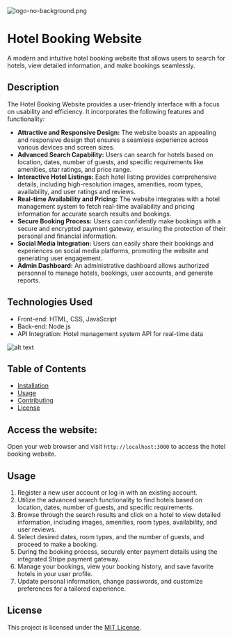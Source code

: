 ![logo-no-background.png](https://ibb.co/BgFcngX)
# Hotel Booking Website

A modern and intuitive hotel booking website that allows users to search for hotels, view detailed information, and make bookings seamlessly.

## Description

The Hotel Booking Website provides a user-friendly interface with a focus on usability and efficiency. It incorporates the following features and functionality:

- **Attractive and Responsive Design:** The website boasts an appealing and responsive design that ensures a seamless experience across various devices and screen sizes.
- **Advanced Search Capability:** Users can search for hotels based on location, dates, number of guests, and specific requirements like amenities, star ratings, and price range.
- **Interactive Hotel Listings:** Each hotel listing provides comprehensive details, including high-resolution images, amenities, room types, availability, and user ratings and reviews.
- **Real-time Availability and Pricing:** The website integrates with a hotel management system to fetch real-time availability and pricing information for accurate search results and bookings.
- **Secure Booking Process:** Users can confidently make bookings with a secure and encrypted payment gateway, ensuring the protection of their personal and financial information.
- **Social Media Integration:** Users can easily share their bookings and experiences on social media platforms, promoting the website and generating user engagement.
- **Admin Dashboard:** An administrative dashboard allows authorized personnel to manage hotels, bookings, user accounts, and generate reports.

## Technologies Used

- Front-end: HTML, CSS, JavaScript
- Back-end: Node.js
- API Integration: Hotel management system API for real-time data

![alt text](https://camo.githubusercontent.com/4d13bf1cb702ddb551e9c3206263ae73d9f75b38dfd9abdc5d89966282b89ffd/68747470733a2f2f736b696c6c732e7468696a732e67672f69636f6e733f693d68746d6c2c6373732c6a732c626f6f747374726170)

## Table of Contents

- [Installation](#installation)
- [Usage](#usage)
- [Contributing](#contributing)
- [License](#license)

## Access the website:

Open your web browser and visit `http://localhost:3000` to access the hotel booking website.

## Usage

1. Register a new user account or log in with an existing account.
2. Utilize the advanced search functionality to find hotels based on location, dates, number of guests, and specific requirements.
3. Browse through the search results and click on a hotel to view detailed information, including images, amenities, room types, availability, and user reviews.
4. Select desired dates, room types, and the number of guests, and proceed to make a booking.
5. During the booking process, securely enter payment details using the integrated Stripe payment gateway.
6. Manage your bookings, view your booking history, and save favorite hotels in your user profile.
7. Update personal information, change passwords, and customize preferences for a tailored experience.



## License

This project is licensed under the [MIT License](LICENSE).


